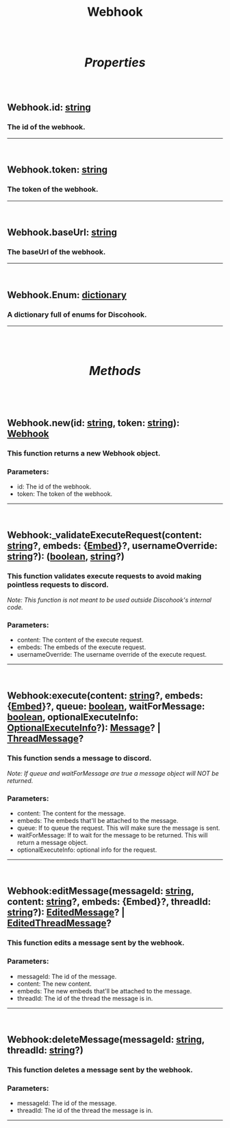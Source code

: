# <p align = "center">**Webhook**</p>

<br>

# <p align = "center">*Properties*</p>

<br>

## <p align = "left">**Webhook.id**: [string](https://create.roblox.com/docs/scripting/luau/strings)</p>
### <p align = "left">The id of the webhook.</p>
---
<br>

## <p align = "left">**Webhook.token**: [string](https://create.roblox.com/docs/scripting/luau/strings)</p>
### <p align = "left">The token of the webhook.</p>
---
<br>

## <p align = "left">**Webhook.baseUrl**: [string](https://create.roblox.com/docs/scripting/luau/strings)</p>
### <p align = "left">The baseUrl of the webhook.</p>
---
<br>

## <p align = "left">**Webhook.Enum**: [dictionary](https://create.roblox.com/docs/scripting/luau/tables#dictionaries)</p>
### <p align = "left">A dictionary full of enums for Discohook.</p>
---

<br>
<br>

# <p align = "center">*Methods*</p>

<br>
<br>

## <p align = "left">**Webhook.new**(id: [string](https://create.roblox.com/docs/scripting/luau/strings), token: [string](https://create.roblox.com/docs/scripting/luau/strings)): [Webhook](/docs/Webhook.md)</p>
### <p align = "left">This function returns a new Webhook object.</p>

### <p align = "left">Parameters:<p>

- id: The id of the webhook.
- token: The token of the webhook.
---
<br>

## <p align = "left">**Webhook:_validateExecuteRequest**(content: [string](https://create.roblox.com/docs/scripting/luau/strings)?, embeds: {[Embed](/docs/Embed.md)}?, usernameOverride: [string](https://create.roblox.com/docs/scripting/luau/strings)?): ([boolean](https://create.roblox.com/docs/scripting/luau/booleans), [string](https://create.roblox.com/docs/scripting/luau/strings)?)</p>
### <p align = "left">This function validates execute requests to avoid making pointless requests to discord.</p>

*<p align = "left">Note: This function is not meant to be used outside Discohook's internal code.</p>*

### <p align = "left">Parameters:<p>

- content: The content of the execute request.
- embeds: The embeds of the execute request.
- usernameOverride: The username override of the execute request.
---
<br>

## <p align = "left">**Webhook:execute**(content: [string](https://create.roblox.com/docs/scripting/luau/strings)?, embeds: {[Embed](/docs/Embed.md)}?, queue: [boolean](https://create.roblox.com/docs/scripting/luau/booleans), waitForMessage: [boolean](https://create.roblox.com/docs/scripting/luau/booleans), optionalExecuteInfo: [OptionalExecuteInfo](/docs/OptionalExecuteInfo.md)?): [Message](/docs/Message.md)? | [ThreadMessage](/docs/ThreadMessage.md)?</p>
### <p align = "left">This function sends a message to discord.</p>

*<p align = "left">Note: If queue and waitForMessage are true a message object will NOT be returned.</p>*

### <p align = "left">Parameters:<p>

- content: The content for the message.
- embeds: The embeds that'll be attached to the message.
- queue: If to queue the request. This will make sure the message is sent.
- waitForMessage: If to wait for the message to be returned. This will return a message object.
- optionalExecuteInfo: optional info for the request.

---
<br>

## <p align = "left">**Webhook:editMessage**(messageId: [string](https://create.roblox.com/docs/scripting/luau/strings), content: [string](https://create.roblox.com/docs/scripting/luau/strings)?, embeds: {Embed}?, threadId: [string](https://create.roblox.com/docs/scripting/luau/strings)?): [EditedMessage](/docs/EditedMessage.md)? | [EditedThreadMessage](/docs/EditedThreadMessage.md)?</p>
### <p align = "left">This function edits a message sent by the webhook.</p>

### <p align = "left">Parameters:<p>

- messageId: The id of the message.
- content: The new content.
- embeds: The new embeds that'll be attached to the message.
- threadId: The id of the thread the message is in.

---
<br>

## <p align = "left">**Webhook:deleteMessage**(messageId: [string](https://create.roblox.com/docs/scripting/luau/strings), threadId: [string](https://create.roblox.com/docs/scripting/luau/strings)?)</p>
### <p align = "left">This function deletes a message sent by the webhook.</p>

### <p align = "left">Parameters:<p>

- messageId: The id of the message.
- threadId: The id of the thread the message is in.

---